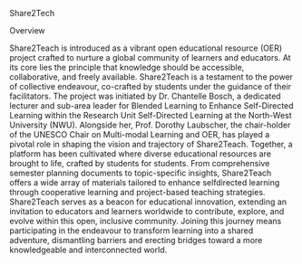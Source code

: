 Share2Tech 

Overview

Share2Teach is introduced as a vibrant open educational resource (OER) project crafted to
nurture a global community of learners and educators. At its core lies the principle that
knowledge should be accessible, collaborative, and freely available. Share2Teach is a
testament to the power of collective endeavour, co-crafted by students under the guidance
of their facilitators.
The project was initiated by Dr. Chantelle Bosch, a dedicated lecturer and sub-area leader for
Blended Learning to Enhance Self-Directed Learning within the Research Unit Self-Directed
Learning at the North-West University (NWU). Alongside her, Prof. Dorothy Laubscher, the
chair-holder of the UNESCO Chair on Multi-modal Learning and OER, has played a pivotal role
in shaping the vision and trajectory of Share2Teach.
Together, a platform has been cultivated where diverse educational resources are brought to
life, crafted by students for students. From comprehensive semester planning documents to
topic-specific insights, Share2Teach offers a wide array of materials tailored to enhance selfdirected
learning through cooperative learning and project-based teaching strategies.
Share2Teach serves as a beacon for educational innovation, extending an invitation to
educators and learners worldwide to contribute, explore, and evolve within this open,
inclusive community. Joining this journey means participating in the endeavour to transform
learning into a shared adventure, dismantling barriers and erecting bridges toward a more
knowledgeable and interconnected world.
